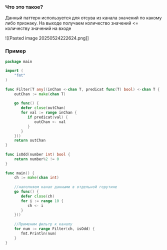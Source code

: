### Что это такое?

Данный паттерн используется для отсува из канала значений по какому либо признаку. На выходе получаем количество  значений <= количеству значений на входе 

![[Pasted image 20250524222624.png]]

### Пример
```go
package main  
  
import (  
    "fmt"  
)  
  
func Filter[T any](inChan <-chan T, predicat func(T) bool) <-chan T {  
    outChan := make(chan T)  
  
    go func() {  
       defer close(outChan)  
       for val := range inChan {  
          if predicat(val) {  
             outChan <- val  
          }  
       }  
    }()  
    return outChan  
}  
  
func isOdd(number int) bool {  
    return number%2 != 0  
}  
  
func main() {  
    ch := make(chan int)  
  
    //наполняем канал данными в отдельной горутине  
    go func() {  
       defer close(ch)  
       for i := range 10 {  
          ch <- i  
       }  
    }()  
      
    //Применим фильтр к каналу  
    for num := range Filter(ch, isOdd) {  
       fmt.Println(num)  
    }  
}
```
